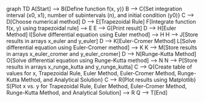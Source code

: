 graph TD
A[Start] --> B{Define function f(x, y)}
B --> C{Set integration interval (x0, x1), number of subintervals (n), and initial condition (y0)}
C --> D[Choose numerical method]
D --> E[Trapezoidal Rule]
F[Integrate function f(x, y) using trapezoidal rule] --> E
E --> G[Print result]
D --> H[Euler Method]
I[Solve differential equation using Euler method] --> H
H --> J[Store results in arrays x_euler and y_euler]
D --> K[Euler-Cromer Method]
L[Solve differential equation using Euler-Cromer method] --> K
K --> M[Store results in arrays x_euler_cromer and y_euler_cromer]
D --> N[Runge-Kutta Method]
O[Solve differential equation using Runge-Kutta method] --> N
N --> P[Store results in arrays x_runge_kutta and y_runge_kutta]
C --> Q{Create table of values for x, Trapezoidal Rule, Euler Method, Euler-Cromer Method, Runge-Kutta Method, and Analytical Solution}
C --> R{Plot results using Matplotlib}
S[Plot x vs. y for Trapezoidal Rule, Euler Method, Euler-Cromer Method, Runge-Kutta Method, and Analytical Solution] --> R
Q --> T[End]
